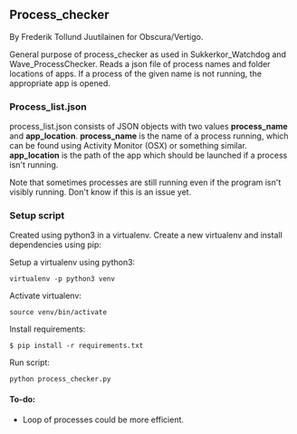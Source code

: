 ## Process_checker
By Frederik Tollund Juutilainen for Obscura/Vertigo.

General purpose of process_checker as used in Sukkerkor_Watchdog and Wave_ProcessChecker. Reads a json file of process names and folder locations of apps. If a process of the given name is not running, the appropriate app is opened.

### Process_list.json
process_list.json consists of JSON objects with two values **process_name** and **app_location**. **process_name** is the name of a process running, which can be found using Activity Monitor (OSX) or something similar. **app_location** is the path of the app which should be launched if a process isn't running.

Note that sometimes processes are still running even if the program isn't visibly running. Don't know if this is an issue yet.

### Setup script
Created using python3 in a virtualenv. Create a new virtualenv and install dependencies using pip:

Setup a virtualenv using python3:

```
virtualenv -p python3 venv
```

Activate virtualenv:
```
source venv/bin/activate

```
Install requirements:

```
$ pip install -r requirements.txt
```
Run script:
```
python process_checker.py

```

#### To-do:
* Loop of processes could be more efficient.
